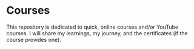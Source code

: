 # Courses
This repository is dedicated to quick, online courses and/or YouTube courses. I will share my learnings, my journey, and the certificates (if the course provides one).
